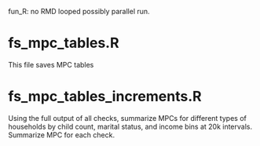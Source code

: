 fun_R: no RMD looped possibly parallel run.

# fs_mpc_tables.R

This file saves MPC tables

# fs_mpc_tables_increments.R

Using the full output of all checks, summarize MPCs for different types of households by child count, marital status, and income bins at 20k intervals. Summarize MPC for each check.
